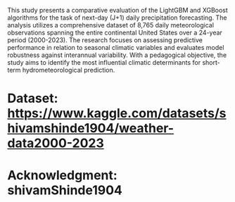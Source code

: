 
This study presents a comparative evaluation of the LightGBM and XGBoost algorithms for the task of next-day (J+1) daily precipitation forecasting. The analysis utilizes a comprehensive dataset of 8,765 daily meteorological observations spanning the entire continental United States over a 24-year period (2000-2023). The research focuses on assessing predictive performance in relation to seasonal climatic variables and evaluates model robustness against interannual variability. With a pedagogical objective, the study aims to identify the most influential climatic determinants for short-term hydrometeorological prediction.

# Dataset: https://www.kaggle.com/datasets/shivamshinde1904/weather-data2000-2023
# Acknowledgment: shivamShinde1904
